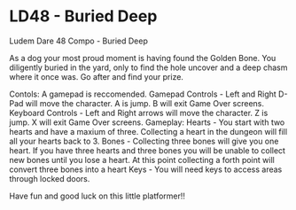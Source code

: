 # LD48 - Buried Deep
Ludem Dare 48 Compo - Buried Deep

As a dog your most proud moment is having found the Golden Bone. You diligently buried in the yard, only to find the hole uncover and a deep chasm where it once was. Go after and find your prize.

Contols:
A gamepad is reccomended.
Gamepad Controls - Left and Right D-Pad will move the character. A is jump. B will exit Game Over screens.
Keyboard Controls - Left and Right arrows will move the character. Z is jump. X will exit Game Over screens.
Gameplay:
Hearts - You start with two hearts and have a maxium of three. Collecting a heart in the dungeon will fill all your hearts back to 3.
Bones - Collecting three bones will give you one heart. If you have three hearts and three bones you will be unable to collect new bones until you lose a heart. At this point collecting a forth point will convert three bones into a heart
Keys - You will need keys to access areas through locked doors.

Have fun and good luck on this little platformer!!

